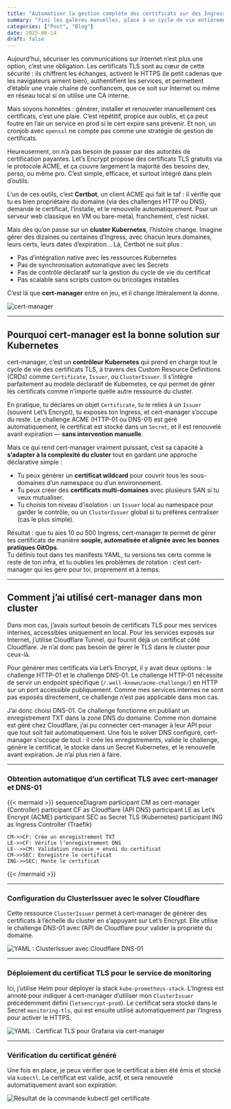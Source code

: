 ```yaml
---
title: "Automatiser la gestion complète des certificats sur des Ingress K8s avec cert-manager"
summary: "Fini les galères manuelles, place à un cycle de vie entièrement automatisé et compatible GitOps."
categories: ["Post", "Blog"]
date: 2025-06-14
draft: false
---
```


Aujourd’hui, sécuriser les communications sur Internet n’est plus une option, c’est une obligation. Les certificats TLS sont au cœur de cette sécurité : ils chiffrent les échanges, activent le HTTPS (le petit cadenas que les navigateurs aiment bien), authentifient les services, et permettent d’établir une vraie chaîne de confiancem, que ce soit sur Internet ou même en réseau local si on utilise une CA interne.

Mais soyons honnêtes : générer, installer et renouveler manuellement ces certificats, c’est une plaie. C’est répétitif, propice aux oublis, et ça peut foutre en l’air un service en prod si le cert expire sans prévenir. Et non, un cronjob avec `openssl` ne compte pas comme une stratégie de gestion de certificats.

Heureusement, on n’a pas besoin de passer par des autorités de certification payantes. Let’s Encrypt propose des certificats TLS gratuits via le protocole ACME, et ça couvre largement la majorité des besoins dev, perso, ou même pro. C’est simple, efficace, et surtout intégré dans plein d’outils.

L’un de ces outils, c’est **Certbot**, un client ACME qui fait le taf : il vérifie que tu es bien propriétaire du domaine (via des challenges HTTP ou DNS), demande le certificat, l’installe, et le renouvelle automatiquement. Pour un serveur web classique en VM ou bare-metal, franchement, c’est nickel.

Mais dès qu’on passe sur un **cluster Kubernetes**, l’histoire change. Imagine gérer des dizaines ou centaines d’Ingress, avec chacun leurs domaines, leurs certs, leurs dates d’expiration... Là, Certbot ne suit plus :  
- Pas d’intégration native avec les ressources Kubernetes  
- Pas de synchronisation automatique avec les Secrets  
- Pas de contrôle déclaratif sur la gestion du cycle de vie du certificat  
- Pas scalable sans scripts custom ou bricolages instables

C’est là que **cert-manager** entre en jeu, et il change littéralement la donne.

![cert-manager](featured3.png)

---

## Pourquoi cert-manager est la bonne solution sur Kubernetes


cert-manager, c’est un **contrôleur Kubernetes** qui prend en charge tout le cycle de vie des certificats TLS, à travers des Custom Resource Definitions (CRDs) comme `Certificate`, `Issuer`, ou `ClusterIssuer`. Il s’intègre parfaitement au modèle déclaratif de Kubernetes, ce qui permet de gérer les certificats comme n’importe quelle autre ressource du cluster.

En pratique, tu déclares un objet `Certificate`, tu le relies à un `Issuer` (souvent Let’s Encrypt), tu exposes ton Ingress, et cert-manager s’occupe du reste. Le challenge ACME (HTTP-01 ou DNS-01) est géré automatiquement, le certificat est stocké dans un `Secret`, et il est renouvelé avant expiration — **sans intervention manuelle**.

Mais ce qui rend cert-manager vraiment puissant, c’est sa capacité à **s’adapter à la complexité du cluster** tout en gardant une approche déclarative simple :

- Tu peux générer un **certificat wildcard** pour couvrir tous les sous-domaines d’un namespace ou d’un environnement.
- Tu peux créer des **certificats multi-domaines** avec plusieurs SAN si tu veux mutualiser.
- Tu choisis ton niveau d’isolation : un `Issuer` local au namespace pour garder le contrôle, ou un `ClusterIssuer` global si tu préfères centraliser (cas le plus simple).

Résultat : que tu aies 10 ou 500 Ingress, cert-manager te permet de gérer tes certificats de manière **souple, automatisée et alignée avec les bonnes pratiques GitOps**.  
Tu définis tout dans tes manifests YAML, tu versions tes certs comme le reste de ton infra, et tu oublies les problèmes de rotation : c’est cert-manager qui les gère pour toi, proprement et à temps.


---

## Comment j’ai utilisé cert-manager dans mon cluster

Dans mon cas, j’avais surtout besoin de certificats TLS pour mes services internes, accessibles uniquement en local. Pour les services exposés sur Internet, j’utilise Cloudflare Tunnel, qui fournit déjà un certificat côté Cloudflare. Je n’ai donc pas besoin de gérer le TLS dans le cluster pour ceux-là.

Pour générer mes certificats via Let’s Encrypt, il y avait deux options : le challenge HTTP-01 et le challenge DNS-01. Le challenge HTTP-01 nécessite de servir un endpoint spécifique (`/.well-known/acme-challenge/`) en HTTP sur un port accessible publiquement. Comme mes services internes ne sont pas exposés directement, ce challenge n’est pas applicable dans mon cas.

J’ai donc choisi DNS-01. Ce challenge fonctionne en publiant un enregistrement TXT dans la zone DNS du domaine. Comme mon domaine est géré chez Cloudflare, j’ai pu connecter cert-manager à leur API pour que tout soit fait automatiquement. 
Une fois le solver DNS configuré, cert-manager s’occupe de tout : il crée les enregistrements, valide le challenge, génère le certificat, le stocke dans un Secret Kubernetes, et le renouvelle avant expiration. Je n’ai plus rien à faire.

---

###  Obtention automatique d’un certificat TLS avec cert-manager et DNS-01
{{< mermaid >}}
sequenceDiagram
    participant CM as cert-manager (Controller)
    participant CF as Cloudflare (API DNS)
    participant LE as Let’s Encrypt (ACME)
    participant SEC as Secret TLS (Kubernetes)
    participant ING as Ingress Controller (Traefik)

    CM->>CF: Crée un enregistrement TXT 
    LE->>CF: Vérifie l’enregistrement DNS
    LE-->>CM: Validation réussie + envoi du certificat
    CM->>SEC: Enregistre le certificat
    ING->>SEC: Monte le certificat
{{< /mermaid >}}

---

### Configuration du ClusterIssuer avec le solver Cloudflare

Cette ressource `ClusterIssuer` permet à cert-manager de générer des certificats à l’échelle du cluster en s’appuyant sur Let’s Encrypt. Elle utilise le challenge DNS-01 avec l’API de Cloudflare pour valider la propriété du domaine.

![YAML : ClusterIssuer avec Cloudflare DNS-01](featured4.png)

---

### Déploiement du certificat TLS pour le service de monitoring

Ici, j’utilise Helm pour déployer la stack `kube-prometheus-stack`. L’Ingress est annoté pour indiquer à cert-manager d’utiliser mon `ClusterIssuer` précédemment défini (`letsencrypt-prod`). Le certificat sera stocké dans le Secret `monitoring-tls`, qui est ensuite utilisé automatiquement par l’Ingress pour activer le HTTPS.

![YAML : Certificat TLS pour Grafana via cert-manager](featured5.png)

---

### Vérification du certificat généré

Une fois en place, je peux vérifier que le certificat a bien été émis et stocké via `kubectl`. Le certificat est valide, actif, et sera renouvelé automatiquement avant son expiration.

![Résultat de la commande kubectl get certificate](featured6.fr.png)
